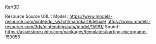 Kart3D

Resource Source URL : 
 Model : 
  https://www.models-resource.com/nintendo_switch/mariokart8deluxe/
  https://www.models-resource.com/3ds/nintendogscats/model/15991/
 Sound : 
  https://assetstore.unity.com/packages/templates/karting-microgame-150956